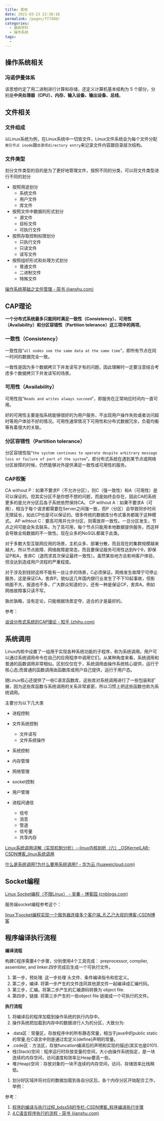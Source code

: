 ```yaml
---
title: 其他
date: 2021-03-23 22:38:16
permalink: /pages/f77480/
categories:
  - 基础学科
  - 操作系统
tags:
  - 
---
```

## 操作系统相关

### 冯诺伊曼体系

该思想约定了用二进制进行计算和存储，还定义计算机基本结构为 5 个部分，分别是**中央处理器（CPU）、内存、输入设备、输出设备、总线**。

## 文件相关

### 文件组成

以Linux系统为例，在Linux系统中一切皆文件，Linux文件系统会为每个文件分配`索引节点 inode`跟`目录项directory entry`来记录文件内容跟目录层次结构。

### 文件类型

划分文件类型的目的是为了更好地管理文件，按照不同的分类，可以将文件类型进行不同的划分

- 按照用途划分
  - 系统文件
  - 用户文件
  - 库文件
- 按照文件中数据的形式划分
  - 源文件
  - 目标文件
  - 可执行文件
- 按照存取控制权限划分
  - 只执行文件
  - 只读文件
  - 读写文件
- 按照组织形式和处理方式划分
  - 普通文件
  - 二进制文件
  - 特殊文件

[操作系统基础之文件管理 - 简书 (jianshu.com)](https://www.jianshu.com/p/de35926643d3)

## CAP理论

**一个分布式系统最多只能同时满足一致性（Consistency）、可用性（Availability）和分区容错性（Partition tolerance）这三项中的两项**。

### 一致性（Consistency）

一致性指“`all nodes see the same data at the same time`”，即所有节点在同一时间的数据完全一致。

一致性是因为多个数据拷贝下并发读写才有的问题，因此理解时一定要注意结合考虑多个数据拷贝下并发读写的场景。

### 可用性（Availability）

可用性指“`Reads and writes always succeed`”，即服务在正常响应时间内一直可用。

好的可用性主要是指系统能够很好的为用户服务，不出现用户操作失败或者访问超时等用户体验不好的情况。可用性通常情况下可用性和分布式数据冗余，负载均衡等有着很大的关联。

### 分区容错性（Partition tolerance）

分区容错性指“`the system continues to operate despite arbitrary message loss or failure of part of the system`”，即分布式系统在遇到某节点或网络分区故障的时候，仍然能够对外提供满足一致性或可用性的服务。

### CAP权衡

CA without P：如果不要求P（不允许分区），则C（强一致性）和A（可用性）是可以保证的。但其实分区不是你想不想的问题，而是始终会存在，因此CA的系统更多的是允许分区后各子系统依然保持CA。
CP without A：如果不要求A（可用），相当于每个请求都需要在Server之间强一致，而P（分区）会导致同步时间无限延长，如此CP也是可以保证的。很多传统的数据库分布式事务都属于这种模式。
AP wihtout C：要高可用并允许分区，则需放弃一致性。一旦分区发生，节点之间可能会失去联系，为了高可用，每个节点只能用本地数据提供服务，而这样会导致全局数据的不一致性。现在众多的NoSQL都属于此类。

对于多数大型互联网应用的场景，主机众多、部署分散，而且现在的集群规模越来越大，所以节点故障、网络故障是常态，而且要保证服务可用性达到N个9，即保证P和A，舍弃C（退而求其次保证最终一致性）。虽然某些地方会影响客户体验，但没达到造成用户流程的严重程度。

对于涉及到钱财这样不能有一丝让步的场景，C必须保证。网络发生故障宁可停止服务，这是保证CA，舍弃P。貌似这几年国内银行业发生了不下10起事故，但影响面不大，报道也不多，广大群众知道的少。还有一种是保证CP，舍弃A。例如网络故障事只读不写。

孰优孰略，没有定论，只能根据场景定夺，适合的才是最好的。

参考：

[谈谈分布式系统的CAP理论 - 知乎 (zhihu.com)](https://zhuanlan.zhihu.com/p/33999708)

## 系统调用

Linux内核中设置了一组用于实现各种系统功能的子程序，称为系统调用。用户可以通过系统调用命令在自己的应用程序中调用它们。从某种角度来看，系统调用和普通的函数调用非常相似。区别仅仅在于，系统调用由操作系统核心提供，运行于核心态;而普通的函数调用由函数库或用户自己提供，运行于用户态。

随Linux核心还提供了一些C语言函数库，这些库对系统调用进行了一些包装和扩展，因为这些库函数与系统调用的关系非常紧密，所以习惯上把这些函数也称为系统调用。

主要分为以下几大类

- 进程控制

- 文件系统控制
  - 文件读写
  - 文件系统操作
- 系统控制
- 内存管理
- 网络管理
- socket控制
- 用户管理
- 进程间通信
  - 信号
  - 消息
  - 管道
  - 信号量
  - 共享内存

[Linux系统调用详解（实现机制分析）--linux内核剖析（六）_OSKernelLAB-CSDN博客_linux系统调用](https://blog.csdn.net/gatieme/article/details/50779184)

[什么是系统调用?为什么要用系统调用? - 华为云 (huaweicloud.com)](https://www.huaweicloud.com/articles/3aa84d6af3129d6798168a162d5124c8.html)

## Socket编程

[Linux Socket编程（不限Linux） - 吴秦 - 博客园 (cnblogs.com)](https://www.cnblogs.com/skynet/archive/2010/12/12/1903949.html)

服务端socket编程参考这个：

[linux下socket编程实现一个服务器连接多个客户端_孔乙己大叔的博客-CSDN博客](https://blog.csdn.net/Ctrl_qun/article/details/52524086)

## 程序编译执行流程

**编译流程**

构建C程序需要4个步骤，分别使用4个工具完成： preprocessor, compiler, assembler, and linker.四步完成后生成一个可执行文件。

1. 第一步，预处理. 这一步处理 头文件、条件编译指令和宏定义。
2. 第二步，编译. 将第一步产生的文件连同其他源文件一起编译成汇编代码。
3. 第三步，汇编。将第二步产生的汇编源码转换为 object file.
4. 第四步，链接. 将第三步产生的一些object file 链接成一个可执行的文件。

**执行流程**

1. 将编译后的程序加载到操作系统的执行内存中。
2. 操作系统把加载到内存中的数据进行人为的分区，大致分为:

- .data区：常量区，存放程序中的所有静态常量，相当于java中的public static 的常量,在C语言中则是通过宏定义(define)声明的常量。
- .code区：方法区，存放funcation编译后的声明和实现的描述(其实也是0101).
- 栈(Stack)空间：程序运行时存放变量的空间，大小由操作系统指定，是一块连续的内存空间，访问速度和效率比Heap要高一些。
- 堆(Heap)空间：存放对象的一块不连续的内存空间，访问、存储效率比栈稍低。

1. 划分好区域并将对应的数据加载到各自分区后，各个内存分区开始配合工作，举例：

参考：

1. [程序的编译与执行过程_bdss58的专栏-CSDN博客_程序编译执行步骤](https://blog.csdn.net/bdss58/article/details/78981212)
2. [4.C语言程序执行的流程 - 简书 (jianshu.com)](https://www.jianshu.com/p/bcf6656149ea)

